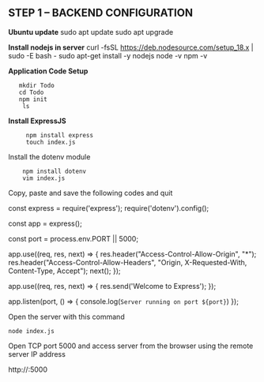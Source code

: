 ##  STEP 1 – BACKEND CONFIGURATION

**Ubuntu update**
sudo apt update
sudo apt upgrade

**Install nodejs in server**
curl -fsSL https://deb.nodesource.com/setup_18.x | sudo -E bash -
sudo apt-get install -y nodejs
node -v 
npm -v

  **Application Code Setup**

       mkdir Todo
       cd Todo
       npm init
        ls

  **Install ExpressJS**

         npm install express
         touch index.js

Install the dotenv module
        
        npm install dotenv
        vim index.js
Copy, paste and save the following codes and quit

const express = require('express');
require('dotenv').config();

const app = express();

const port = process.env.PORT || 5000;

app.use((req, res, next) => {
res.header("Access-Control-Allow-Origin", "\*");
res.header("Access-Control-Allow-Headers", "Origin, X-Requested-With, Content-Type, Accept");
next();
});

app.use((req, res, next) => {
res.send('Welcome to Express');
});

app.listen(port, () => {
console.log(`Server running on port ${port}`)
});


Open the server with this command

    node index.js

Open TCP port 5000 and access server from the browser using the remote server IP address

http://<PublicIP-or-PublicDNS>:5000






